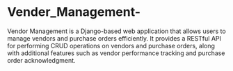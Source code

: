 # Vender_Management-
Vendor Management is a Django-based web application that allows users to manage vendors and purchase orders efficiently. It provides a RESTful API for performing CRUD operations on vendors and purchase orders, along with additional features such as vendor performance tracking and purchase order acknowledgment.
